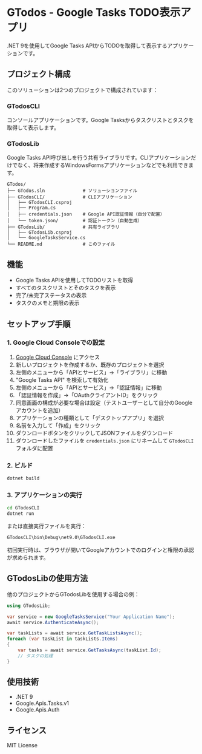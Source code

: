 # GTodos - Google Tasks TODO表示アプリ

.NET 9を使用してGoogle Tasks APIからTODOを取得して表示するアプリケーションです。

## プロジェクト構成

このソリューションは2つのプロジェクトで構成されています：

### GTodosCLI
コンソールアプリケーションです。Google Tasksからタスクリストとタスクを取得して表示します。

### GTodosLib
Google Tasks API呼び出しを行う共有ライブラリです。CLIアプリケーションだけでなく、将来作成するWindowsFormsアプリケーションなどでも利用できます。

```
GTodos/
├── GTodos.sln              # ソリューションファイル
├── GTodosCLI/              # CLIアプリケーション
│   ├── GTodosCLI.csproj
│   ├── Program.cs
│   ├── credentials.json    # Google API認証情報（自分で配置）
│   └── token.json/         # 認証トークン（自動生成）
├── GTodosLib/              # 共有ライブラリ
│   ├── GTodosLib.csproj
│   └── GoogleTasksService.cs
└── README.md               # このファイル
```

## 機能

- Google Tasks APIを使用してTODOリストを取得
- すべてのタスクリストとそのタスクを表示
- 完了/未完了ステータスの表示
- タスクのメモと期限の表示

## セットアップ手順

### 1. Google Cloud Consoleでの設定

1. [Google Cloud Console](https://console.cloud.google.com/) にアクセス
2. 新しいプロジェクトを作成するか、既存のプロジェクトを選択
3. 左側のメニューから「APIとサービス」→「ライブラリ」に移動
4. "Google Tasks API" を検索して有効化
5. 左側のメニューから「APIとサービス」→「認証情報」に移動
6. 「認証情報を作成」→「OAuthクライアントID」をクリック
7. 同意画面の構成が必要な場合は設定（テストユーザーとして自分のGoogleアカウントを追加）
8. アプリケーションの種類として「デスクトップアプリ」を選択
9. 名前を入力して「作成」をクリック
10. ダウンロードボタンをクリックしてJSONファイルをダウンロード
11. ダウンロードしたファイルを `credentials.json` にリネームして `GTodosCLI` フォルダに配置

### 2. ビルド

```bash
dotnet build
```

### 3. アプリケーションの実行

```bash
cd GTodosCLI
dotnet run
```

または直接実行ファイルを実行：

```bash
GTodosCLI\bin\Debug\net9.0\GTodosCLI.exe
```

初回実行時は、ブラウザが開いてGoogleアカウントでのログインと権限の承認が求められます。

## GTodosLibの使用方法

他のプロジェクトからGTodosLibを使用する場合の例：

```csharp
using GTodosLib;

var service = new GoogleTasksService("Your Application Name");
await service.AuthenticateAsync();

var taskLists = await service.GetTaskListsAsync();
foreach (var taskList in taskLists.Items)
{
    var tasks = await service.GetTasksAsync(taskList.Id);
    // タスクの処理
}
```

## 使用技術

- .NET 9
- Google.Apis.Tasks.v1
- Google.Apis.Auth

## ライセンス

MIT License
